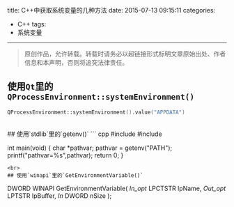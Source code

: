 title: C++中获取系统变量的几种方法
date: 2015-07-13 09:15:11
categories:
- C++
tags:
- 系统变量
---
>原创作品，允许转载。转载时请务必以超链接形式标明文章原始出处、作者信息和本声明，否则将追究法律责任。

## 使用`Qt`里的`QProcessEnvironment::systemEnvironment()`
``` cpp
QProcessEnvironment::systemEnvironment().value("APPDATA")
```
<br>
## 使用`stdlib`里的`getenv()`
``` cpp
#include <stdlib.h>
#include <stdio.h>
 
int main(void)
{
    char *pathvar;
    pathvar = getenv("PATH");
    printf("pathvar=%s",pathvar);
    return 0;
}
```
<br>
## 使用`winapi`里的`GetEnvironmentVariable()`
```
DWORD WINAPI GetEnvironmentVariable(
  _In_opt_  LPCTSTR lpName,
  _Out_opt_ LPTSTR  lpBuffer,
  _In_      DWORD   nSize
);
```
